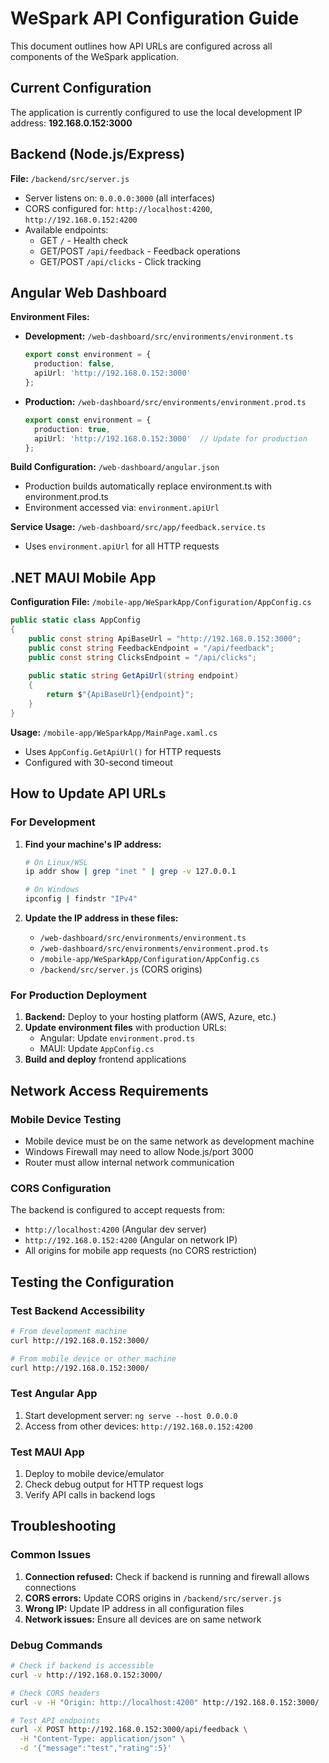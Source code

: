# WeSpark API Configuration Guide

This document outlines how API URLs are configured across all components of the WeSpark application.

## Current Configuration

The application is currently configured to use the local development IP address: **192.168.0.152:3000**

## Backend (Node.js/Express)

**File:** `/backend/src/server.js`
- Server listens on: `0.0.0.0:3000` (all interfaces)
- CORS configured for: `http://localhost:4200`, `http://192.168.0.152:4200`
- Available endpoints:
  - GET `/` - Health check
  - GET/POST `/api/feedback` - Feedback operations
  - GET/POST `/api/clicks` - Click tracking

## Angular Web Dashboard

**Environment Files:**
- **Development:** `/web-dashboard/src/environments/environment.ts`
  ```typescript
  export const environment = {
    production: false,
    apiUrl: 'http://192.168.0.152:3000'
  };
  ```

- **Production:** `/web-dashboard/src/environments/environment.prod.ts`
  ```typescript
  export const environment = {
    production: true,
    apiUrl: 'http://192.168.0.152:3000'  // Update for production
  };
  ```

**Build Configuration:** `/web-dashboard/angular.json`
- Production builds automatically replace environment.ts with environment.prod.ts
- Environment accessed via: `environment.apiUrl`

**Service Usage:** `/web-dashboard/src/app/feedback.service.ts`
- Uses `environment.apiUrl` for all HTTP requests

## .NET MAUI Mobile App

**Configuration File:** `/mobile-app/WeSparkApp/Configuration/AppConfig.cs`
```csharp
public static class AppConfig
{
    public const string ApiBaseUrl = "http://192.168.0.152:3000";
    public const string FeedbackEndpoint = "/api/feedback";
    public const string ClicksEndpoint = "/api/clicks";
    
    public static string GetApiUrl(string endpoint)
    {
        return $"{ApiBaseUrl}{endpoint}";
    }
}
```

**Usage:** `/mobile-app/WeSparkApp/MainPage.xaml.cs`
- Uses `AppConfig.GetApiUrl()` for HTTP requests
- Configured with 30-second timeout

## How to Update API URLs

### For Development
1. **Find your machine's IP address:**
   ```bash
   # On Linux/WSL
   ip addr show | grep "inet " | grep -v 127.0.0.1
   
   # On Windows
   ipconfig | findstr "IPv4"
   ```

2. **Update the IP address in these files:**
   - `/web-dashboard/src/environments/environment.ts`
   - `/web-dashboard/src/environments/environment.prod.ts`
   - `/mobile-app/WeSparkApp/Configuration/AppConfig.cs`
   - `/backend/src/server.js` (CORS origins)

### For Production Deployment
1. **Backend:** Deploy to your hosting platform (AWS, Azure, etc.)
2. **Update environment files** with production URLs:
   - Angular: Update `environment.prod.ts`
   - MAUI: Update `AppConfig.cs`
3. **Build and deploy** frontend applications

## Network Access Requirements

### Mobile Device Testing
- Mobile device must be on the same network as development machine
- Windows Firewall may need to allow Node.js/port 3000
- Router must allow internal network communication

### CORS Configuration
The backend is configured to accept requests from:
- `http://localhost:4200` (Angular dev server)
- `http://192.168.0.152:4200` (Angular on network IP)
- All origins for mobile app requests (no CORS restriction)

## Testing the Configuration

### Test Backend Accessibility
```bash
# From development machine
curl http://192.168.0.152:3000/

# From mobile device or other machine
curl http://192.168.0.152:3000/
```

### Test Angular App
1. Start development server: `ng serve --host 0.0.0.0`
2. Access from other devices: `http://192.168.0.152:4200`

### Test MAUI App
1. Deploy to mobile device/emulator
2. Check debug output for HTTP request logs
3. Verify API calls in backend logs

## Troubleshooting

### Common Issues
1. **Connection refused:** Check if backend is running and firewall allows connections
2. **CORS errors:** Update CORS origins in `/backend/src/server.js`
3. **Wrong IP:** Update IP address in all configuration files
4. **Network issues:** Ensure all devices are on same network

### Debug Commands
```bash
# Check if backend is accessible
curl -v http://192.168.0.152:3000/

# Check CORS headers
curl -v -H "Origin: http://localhost:4200" http://192.168.0.152:3000/

# Test API endpoints
curl -X POST http://192.168.0.152:3000/api/feedback \
  -H "Content-Type: application/json" \
  -d '{"message":"test","rating":5}'
```
